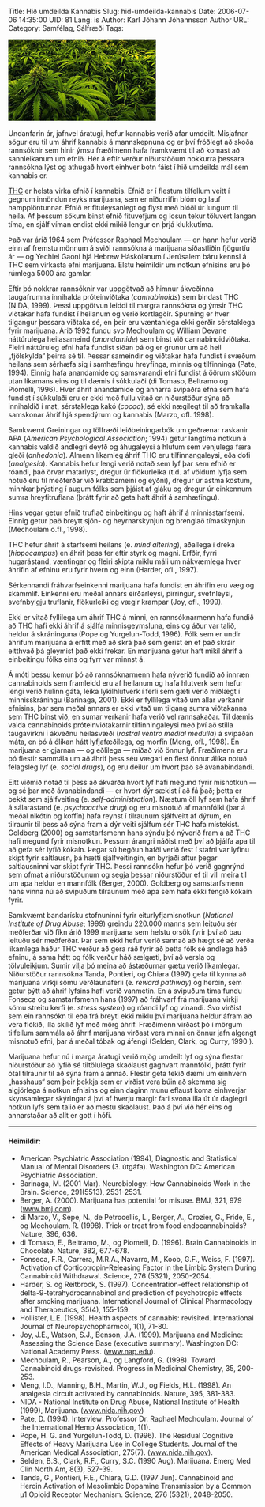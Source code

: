 Title: Hið umdeilda Kannabis
Slug: hid-umdeilda-kannabis
Date: 2006-07-06 14:35:00
UID: 81
Lang: is
Author: Karl Jóhann Jóhannsson
Author URL: 
Category: Samfélag, Sálfræði
Tags: 

![Kannabis plöntur](159.jpg)

Undanfarin ár, jafnvel áratugi, hefur kannabis verið afar umdeilt.  Misjafnar sögur eru til um áhrif kannabis á mannskepnuna og er því fróðlegt að skoða rannsóknir sem hinir ýmsu fræðimenn hafa framkvæmt til að komast að sannleikanum um efnið.  Hér á eftir verður niðurstöðum nokkurra þessara rannsókna lýst og athugað hvort einhver botn fáist í hið umdeilda mál sem kannabis er.

<abbr title="delta-9-tetrahydrocannabinol">THC</abbr> er helsta virka efnið í kannabis.  Efnið er í flestum tilfellum veitt í gegnum innöndun reyks marijuana, sem er niðurrifin blóm og lauf hampplöntunnar.  Efnið er fituleysanlegt og flyst með blóði úr lungum til heila.  Af þessum sökum binst efnið fituvefjum og losun tekur töluvert langan tíma, en sjálf víman endist ekki mikið lengur en þrjá klukkutíma.

Það var árið 1964 sem Prófessor Raphael Mechoulam — en hann hefur verið einn af fremstu mönnum á sviði rannsókna á marijuana síðastliðin fjögurtíu ár — og Yechiel Gaoni hjá Hebrew Háskólanum í Jerúsalem báru kennsl á THC sem virkasta efni marijuana.  Elstu heimildir um notkun efnisins eru þó rúmlega 5000 ára gamlar.

Eftir þó nokkrar rannsóknir var uppgötvað að himnur ákveðinna taugafrumna innihalda próteinviðtaka (_cannabinoids_) sem bindast THC (NIDA, 1999).  Þessi uppgötvun leiddi til margra rannsókna og ýmsir THC viðtakar hafa fundist í heilanum og verið kortlagðir.  Spurning er hver tilgangur þessara viðtaka sé, en þeir eru væntanlega ekki gerðir sérstaklega fyrir marijuana.  Árið 1992 fundu svo Mechoulam og William Devane náttúrulega heilasameind (_anandamide_) sem binst við cannabinoidviðtaka.  Fleiri náttúruleg efni hafa fundist síðan þá og er grunur um að heil „fjölskylda“ þeirra sé til.  Þessar sameindir og viðtakar hafa fundist í svæðum heilans sem sérhæfa sig í samhæfingu hreyfinga, minnis og tilfinninga (Pate, 1994).  Einnig hafa anandamide og samsvarandi efni fundist á öðrum stöðum utan líkamans eins og til dæmis í súkkulaði (di Tomaso, Beltramo og Piomelli, 1996).  Hver áhrif anandamide og annarra svipaðra efna sem hafa fundist í súkkulaði eru er ekki með fullu vitað en niðurstöður sýna að innihaldið í mat, sérstaklega kakó (_cocoa_), sé ekki nægilegt til að framkalla samskonar áhrif hjá spendýrum og kannabis (Marzo, ofl. 1998).

Samkvæmt Greiningar og tölfræði leiðbeiningarbók um geðrænar raskanir APA (_American Psychological Association_; 1994) getur langtíma notkun á kannabis valdið andlegri deyfð og áhugaleysi á hlutum sem venjulega færa gleði (_anhedonia_).  Almenn líkamleg áhrif THC eru tilfinnangaleysi, eða dofi (_analgesia_).  Kannabis hefur lengi verið notað sem lyf þar sem efnið er róandi, það örvar matarlyst, dregur úr flökurleika (t.d. af völdum lyfja sem notuð eru til meðferðar við krabbameini og eyðni),  dregur úr astma köstum, minnkar þrýsting í augum fólks sem þjáist af gláku og dregur úr einkennum sumra hreyfitruflana (þrátt fyrir að geta haft áhrif á samhæfingu).

Hins vegar getur efnið truflað einbeitingu og haft áhrif á minnisstarfsemi.  Einnig getur það breytt sjón- og heyrnarskynjun og brenglað tímaskynjun (Mechoulam o.fl., 1998).

THC hefur áhrif á starfsemi heilans (e. _mind altering_), aðallega í dreka (_hippocampus_) en áhrif þess fer eftir styrk og magni.  Erfðir, fyrri hugarástand, væntingar og fleiri skipta miklu máli um nákvæmlega hver áhrifin af efninu eru fyrir hvern og einn (Harder, ofl., 1997). 

Sérkennandi fráhvarfseinkenni marijuana hafa fundist en áhrifin eru væg og skammlíf.  Einkenni eru meðal annars eirðarleysi, pirringur, svefnleysi, svefnbylgju truflanir, flökurleiki og vægir krampar (Joy, ofl., 1999). 

Ekki er vitað fyllilega um áhrif THC á minni, en rannsóknarmenn hafa fundið að THC hafi ekki áhrif á sjálfa minnisgeymsluna, eins og áður var talið, heldur á skráninguna (Pope og Yurgelun-Todd, 1996).  Fólk sem er undir áhrifum marijuana á erfitt með að skrá það sem gerist en ef það skráir eitthvað þá gleymist það ekki frekar.  En marijuana getur haft mikil áhrif á einbeitingu fólks eins og fyrr var minnst á.  

Á móti þessu kemur þó að rannsóknarmenn hafa nýverið fundið að innræn cannabinoids sem framleidd eru af heilanum og hafa hlutverk sem hefur lengi verið hulinn gáta, leika lykilhlutverk í ferli sem gæti verið miðlægt í minnisskráningu (Barinaga, 2001).  Ekki er fyllilega vitað um allar verkanir efnisins, þar sem meðal annars er ekki vitað um tilgang sumra viðtakanna sem THC binst við, en sumar verkanir hafa verið vel rannsakaðar.  Til dæmis valda cannabinoids próteinviðtakarnir tilfinningaleysi með því að stilla taugavirkni í ákveðnu heilasvæði (_rostral ventro medial medulla_) á svipaðan máta, en þó á ólíkan hátt lyfjafæðilega, og morfín (Meng, ofl., 1998).  En marijuana er gjarnan — og eðlilega — miðað við önnur lyf.  Fræðimenn eru þó flestir sammála um að áhrif þess séu vægari en flest önnur álíka notuð félagsleg lyf (e. _social drugs_), og eru deilur um hvort það sé ávanabindandi.  

Eitt viðmið notað til þess að ákvarða hvort lyf hafi megund fyrir misnotkun — og sé þar með ávanabindandi — er hvort dýr sækist í að fá það; þetta er þekkt sem sjálfveiting (e. _self-administration_).  Næstum öll lyf sem hafa áhrif á sálarástand (e. _psychoactive drug_) og eru misnotuð af mannfólki (þar á meðal nikótín og koffín) hafa reynst í tilraunum sjálfveitt af dýrum, en tilraunir til þess að sýna fram á dýr veiti sjálfum sér THC hafa mistekist.  Goldberg (2000) og samstarfsmenn hans sýndu þó nýverið fram á að THC hafi megund fyrir misnotkun.  Þessum árangri náðist með því að þjálfa apa til að gefa sér lyfið kókaín.  Þegar sú hegðun hafði verið fest í stafni var lyfinu skipt fyrir saltlausn, þá hætti sjálfveitingin, en byrjaði aftur þegar saltlausninni var skipt fyrir THC.  Þessi rannsókn hefur þó verið gagnrýnd sem ofmat á niðurstöðunum og segja þessar niðurstöður ef til vill meira til um apa heldur en mannfólk (Berger, 2000).  Goldberg og samstarfsmenn hans vinna nú að svipuðum tilraunum með apa sem hafa ekki fengið kókaín fyrir.

Samkvæmt bandarísku stofnuninni fyrir eiturlyfjamisnotkun (_National Institute of Drug Abuse_; 1999) greindu 220.000 manns sem leituðu sér meðferðar við fíkn árið 1999 marijuana sem helstu orsök fyrir því að þau leituðu sér meðferðar.  Þar sem ekki hefur verið sannað að hægt sé að verða líkamlega háður THC verður að gera ráð fyrir að þetta fólk sé andlega háð efninu, á sama hátt og fólk verður háð sælgæti, því að versla og tölvuleikjum.  Sumir vilja þó meina að ástæðurnar gætu verið líkamlegar.  Niðurstöður rannsókna Tanda, Pontieri, og Chiara (1997) gefa til kynna að marijuana virkji sömu verðlaunaferli (e. _reward pathway_) og heróín, sem getur þýtt að áhrif lyfsins hafi verið vanmetin.  En á svipuðum tíma fundu Fonseca og samstarfsmenn hans (1997) að fráhvarf frá marijuana virkji sömu streitu kerfi (e. _stress system_) og róandi lyf og vínandi.  Svo virðist sem ein rannsókn til eða frá breyti ekki miklu því marijuana heldur áfram að vera flókið, illa skilið lyf með mörg áhrif.  Fræðimenn virðast þó í mörgum tilfellum sammála að áhrif marijuana virðast vera minni en önnur jafn algengt misnotuð efni, þar á meðal tóbak og áfengi (Selden, Clark, og Curry, 1990 ).  

Marijuana hefur nú í marga áratugi verið mjög umdeilt lyf og sýna flestar niðurstöður að lyfið sé tiltölulega skaðlaust gagnvart mannfólki, þrátt fyrir ótal tilraunir til að sýna fram á annað.  Flestir geta tekið dæmi um einhvern „hasshaus“ sem þeir þekkja sem er virðist vera búin að skemma sig algjörlega á notkun efnisins og einn daginn munu eflaust koma einhverjar skynsamlegar skýringar á því af hverju margir fari svona illa út úr daglegri notkun lyfs sem talið er að mestu skaðlaust.  Það á því við hér eins og annarstaðar að allt er gott í hófi.

---

#### Heimildir:

* American Psychiatric Association (1994), Diagnostic and Statistical    Manual of   Mental  Disorders (3. útgáfa).  Washington DC:     American Psychiatric Association.
* Barinaga, M. (2001 Mar).  Neurobiology: How Cannabinoids Work in the Brain.  Science, 291(5513), 2531-2531.
* Berger, A. (2000).  Marijuana has potential for misuse.  BMJ, 321, 979  (www.bmj.com).
* di Marzo, V., Sepe, N., de Petrocellis, L., Berger, A., Crozier, G., Fride, E., og Mechoulam, R. (1998). Trick or treat from food endocannabinoids?  Nature, 396, 636.
* di Tomaso, E., Beltramo, M., og Piomelli, D. (1996).  Brain Cannabinoids in Chocolate.  Nature, 382, 677-678.
* Fonseca, F.R., Carrera, M.R.A., Navarro, M., Koob, G.F., Weiss, F. (1997).  Activation of Corticotropin-Releasing Factor in the Limbic System    During Cannabinoid Withdrawal.  Science, 276 (5321), 2050-2054.
* Harder, S. og Reitbrock, S. (1997).  Concentration-effect relationship of delta-9-tetrahydrocannabinol and prediction of psychotropic effects after smoking    marijuana. International Journal of Clinical Pharmacology and Therapeutics,   35(4), 155-159.
* Hollister, L.E. (1998). Health aspects of cannabis: revisited.  International Journal of Neuropsychopharmcol, 1(1), 71-80. 
* Joy, J.E., Watson, S.J., Benson, J.A. (1999).  Marijuana and Medicine:     Assessing the Science Base (executive summary).   Washington DC:     National Academy Press.  (www.nap.edu).  
* Mechoulam, R., Pearson, A., og Langford, G. (1998).  Toward Cannabinoid    drugs-revisited.  Progress in Medicinal Chemistry, 35, 200-253.
* Meng, I.D., Manning, B.H., Martin, W.J., og Fields, H.L. (1998).  An analgesia    circuit activated by cannabinoids.  Nature, 395, 381-383.
* NIDA - National Institute on Drug Abuse, National Institute of Health (1999),    Marijuana.  (www.nida.nih.gov)
* Pate, D. (1994).  Interview: Professor Dr. Raphael Mechoulam. Journal of the   International Hemp Association, 1(1).
* Pope, H. G. and Yurgelun-Todd, D. (1996). The Residual Cognitive Effects of    Heavy Marijuana Use in College Students. Journal of the American Medical    Association, 275(7). (www.nida.nih.gov).
* Selden, B.S., Clark, R.F., Curry, S.C. (1990 Aug).  Marijuana.  Emerg Med    Clin North Am, 8(3), 527-39.
* Tanda, G., Pontieri, F.E., Chiara, G.D. (1997 Jun).  Cannabinoid and Heroin   Activation of Mesolimbic Dopamine Transmission by a Common µ1 Opioid   Receptor Mechanism.  Science, 276 (5321), 2048-2050.

